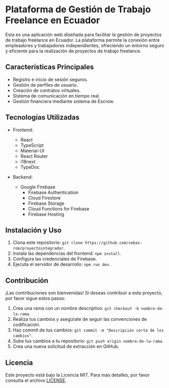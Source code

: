 # Plataforma de Gestión de Trabajo Freelance en Ecuador

Esta es una aplicación web diseñada para facilitar la gestión de proyectos de trabajo freelance en Ecuador. La plataforma permite la conexión entre empleadores y trabajadores independientes, ofreciendo un entorno seguro y eficiente para la realización de proyectos de trabajo freelance.

## Características Principales

- Registro e inicio de sesión seguros.
- Gestión de perfiles de usuario.
- Creación de contratos virtuales.
- Sistema de comunicación en tiempo real.
- Gestión financiera mediante sistema de Escrow.

## Tecnologías Utilizadas

- Frontend:
  - React
  - TypeScript
  - Material-UI
  - React Router
  - i18next
  - TypeDoc

- Backend:
  - Google Firebase
    - Firebase Authentication
    - Cloud Firestore
    - Firebase Storage
    - Cloud Functions for Firebase
    - Firebase Hosting

## Instalación y Uso

1. Clona este repositorio: `git clone https://github.com/sebas-rom/proyectointegrador`.
3. Instala las dependencias del frontend: `npm install`.
4. Configura las credenciales de Firebase.
5. Ejecuta el servidor de desarrollo: `npm run dev`.

## Contribución

¡Las contribuciones son bienvenidas! Si deseas contribuir a este proyecto, por favor sigue estos pasos:

1. Crea una rama con un nombre descriptivo: `git checkout -b nombre-de-la-rama`.
2. Realiza tus cambios y asegúrate de seguir las convenciones de codificación.
3. Haz commit de tus cambios: `git commit -m "Descripción corta de los cambios"`.
4. Sube tus cambios a tu repositorio: `git push origin nombre-de-la-rama`.
5. Crea una nueva solicitud de extracción en GitHub.

## Licencia

Este proyecto está bajo la Licencia MIT. Para más detalles, por favor consulta el archivo [LICENSE](LICENSE.TXT).
